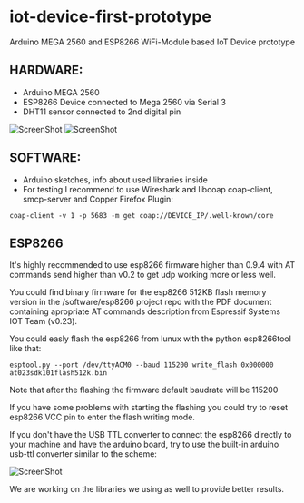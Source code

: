 # iot-device-first-prototype
Arduino MEGA 2560 and ESP8266 WiFi-Module based IoT Device prototype

## HARDWARE:
+ Arduino MEGA 2560
+ ESP8266 Device connected to Mega 2560 via Serial 3
+ DHT11 sensor connected to 2nd digital pin

![ScreenShot](https://dl.dropboxusercontent.com/u/39622126/Docs/semiot-shots/semiot-device_schem.png)
![ScreenShot](https://dl.dropboxusercontent.com/u/39622126/Docs/semiot-shots/semiot-device_bb.png)

## SOFTWARE:
+ Arduino sketches, info about used libraries inside
+ For testing I recommend to use Wireshark and libcoap 
coap-client, smcp-server and Copper Firefox Plugin:
```
coap-client -v 1 -p 5683 -m get coap://DEVICE_IP/.well-known/core
```

## ESP8266

It's highly recommended to use esp8266 firmware higher than 0.9.4 with AT commands send higher than v0.2 to get udp working more or less well.

You could find binary firmware for the esp8266 512KB flash memory version in the /software/esp8266 project repo with the PDF document containing apropriate AT commands description from Espressif Systems IOT Team (v0.23).

You could easly flash the esp8266 from lunux with the python esp8266tool like that:

```
esptool.py --port /dev/ttyACM0 --baud 115200 write_flash 0x000000 at023sdk101flash512k.bin
```

Note that after the flashing the firmware default baudrate will be 115200

If you have some problems with starting the flashing you could try to reset esp8266 VCC pin to enter the flash writing mode.

If you don't have the USB TTL converter to connect the esp8266 directly to your machine and have the arduino board, try to use the built-in arduino usb-ttl converter similar to the scheme:

![ScreenShot](http://esp8266.ru/wp-content/uploads/esp8266-arduino_bb.jpg)

We are working on the libraries we using as well to provide better results.